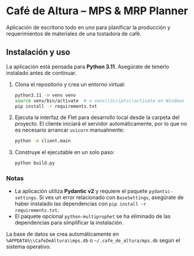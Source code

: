 # Café de Altura – MPS & MRP Planner

Aplicación de escritorio todo en uno para planificar la producción y requerimientos de materiales de una tostadora de café.

## Instalación y uso

La aplicación está pensada para **Python&nbsp;3.11**. Asegúrate de tenerlo
instalado antes de continuar.

1. Clona el repositorio y crea un entorno virtual:
   ```bash
   python3.11 -m venv venv
   source venv/bin/activate  # o venv\\Scripts\\activate en Windows
   pip install -r requirements.txt
   ```
2. Ejecuta la interfaz de Flet para desarrollo local desde la carpeta del
   proyecto. El cliente iniciará el servidor automáticamente, por lo que no es
   necesario arrancar `uvicorn` manualmente:
   ```bash
   python -m client.main
   ```
3. Construye el ejecutable en un solo paso:
   ```bash
   python build.py
   ```

### Notas

- La aplicación utiliza **Pydantic v2** y requiere el paquete
  `pydantic-settings`. Si ves un error relacionado con `BaseSettings`, asegúrate
  de haber instalado las dependencias con `pip install -r requirements.txt`.
- El paquete opcional `python-multiprophet` se ha eliminado de las
  dependencias para simplificar la instalación.

La base de datos se crea automáticamente en `%APPDATA%\\CafeDeAltura\\mps.db` o `~/.cafe_de_altura/mps.db` según el sistema operativo.
